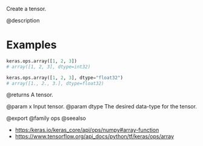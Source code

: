 Create a tensor.

@description

# Examples
```python
keras.ops.array([1, 2, 3])
# array([1, 2, 3], dtype=int32)
```

```python
keras.ops.array([1, 2, 3], dtype="float32")
# array([1., 2., 3.], dtype=float32)
```

@returns
A tensor.

@param x Input tensor.
@param dtype The desired data-type for the tensor.

@export
@family ops
@seealso
+ <https:/keras.io/keras_core/api/ops/numpy#array-function>
+ <https://www.tensorflow.org/api_docs/python/tf/keras/ops/array>
